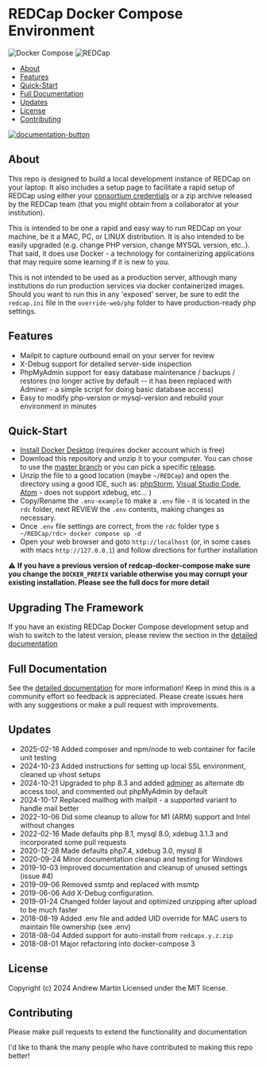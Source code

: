 # REDCap Docker Compose Environment

![Docker Compose][docker-compose-logo]
![REDCap][redcap-logo]

<!-- START doctoc generated TOC please keep comment here to allow auto update -->
<!-- DON'T EDIT THIS SECTION, INSTEAD RE-RUN doctoc TO UPDATE -->

- [About](#about)
- [Features](#features)
- [Quick-Start](#quick-start)
- [Full Documentation](#full-documentation)
- [Updates](#updates)
- [License](#license)
- [Contributing](#contributing)

<!-- END doctoc generated TOC please keep comment here to allow auto update -->

[![documentation-button](rdc/documentation/button_documentation.png)](rdc/documentation/README.md)


## About
This repo is designed to build a local development instance of REDCap on your laptop.  It also includes a setup page to facilitate a rapid setup of REDCap using either your [consortium credentials](https://projectredcap.org/resources/community/) or a zip archive released by the REDCap team (that you might obtain from a collaborator at your institution).

This is intended to be one a rapid and easy way to run REDCap on your machine, be it a MAC, PC, or LINUX distribution.  It is also intended to be easily upgraded (e.g. change PHP version, change MYSQL version, etc..).  That said, it does use Docker - a technology for containerizing applications that may require some learning if it is new to you.

This is not intended to be used as a production server, although many institutions do run production services via docker containerized images.
Should you want to run this in any 'exposed' server, be sure to edit the `redcap.ini` file in the `override-web/php` folder
to have production-ready php settings.

## Features
 * Mailpit to capture outbound email on your server for review
 * X-Debug support for detailed server-side inspection
 * PhpMyAdmin support for easy database maintenance / backups / restores (no longer active by default -- it has been replaced with Adminer - a simple script for doing basic database access)
 * Easy to modify php-version or mysql-version and rebuild your environment in minutes

## Quick-Start
 * [Install Docker Desktop](https://docs.docker.com/get-started/get-docker/) (requires docker account which is free)
 * Download this repository and unzip it to your computer.  You can chose to use the [master branch](https://github.com/123andy/redcap-docker-compose/archive/master.zip) or you can pick a specific [release](https://github.com/123andy/redcap-docker-compose/releases).
 * Unzip the file to a good location (maybe `~/REDCap`) and open the directory using a good IDE, such as:
 [phpStorm](https://www.jetbrains.com/phpstorm/),
 [Visual Studio Code](https://code.visualstudio.com/),
 [Atom](https://atom.io/) - does not support xdebug, etc... )
 * Copy/Rename the `.env-example` to make a `.env` file - it is located in the `rdc` folder, next REVIEW the `.env` contents, making changes as necessary.
 * Once `.env` file settings are correct, from the `rdc` folder type `$ ~/REDCap/rdc> docker compose up -d`
 * Open your web browser and goto `http://localhost` (or, in some cases with macs `http://127.0.0.1`) and follow
  directions for further installation

:warning: **If you have a previous version of redcap-docker-compose make sure you change the `DOCKER_PREFIX` variable otherwise you may corrupt your existing installation.  Please see the full docs for more detail**

## Upgrading The Framework
If you have an existing REDCap Docker Compose development setup and wish to switch to the latest version, please review
the section in the [detailed documentation](rdc/documentation/README.md#how-do-i-upgrade-to-the-latest-version-of-redcap-docker-compose)

## Full Documentation
See the [detailed documentation](rdc/documentation/README.md) for more information!  Keep in mind this is a community
effort so feedback is appreciated.  Please create issues here with any suggestions or make a pull request with improvements.

## Updates
* 2025-02-18  Added composer and npm/node to web container for facile unit testing
* 2024-10-23  Added instructions for setting up local SSL environment, cleaned up vhost setups
* 2024-10-21  Upgraded to php 8.3 and added [adminer](rdc/documentation/README.md#adminer) as alternate db access tool, and commented out phpMyAdmin by default
* 2024-10-17  Replaced mailhog with mailpit - a supported variant to handle mail better
* 2022-10-06  Did some cleanup to allow for M1 (ARM) support and Intel without changes
* 2022-02-16  Made defaults php 8.1, mysql 8.0, xdebug 3.1.3 and incorporated some pull requests
* 2020-12-28  Made defaults php7.4, xdebug 3.0, mysql 8
* 2020-09-24  Minor documentation cleanup and testing for Windows
* 2019-10-03  Improved documentation and cleanup of unused settings (issue #4)
* 2019-09-06  Removed ssmtp and replaced with msmtp
* 2019-06-06  Add X-Debug configuration.
* 2019-01-24  Changed folder layout and optimized unzipping after upload to be much faster
* 2018-08-19  Added .env file and added UID override for MAC users to maintain file ownership (see .env)
* 2018-08-04  Added support for auto-install from `redcapx.y.z.zip`
* 2018-08-01  Major refactoring into docker-compose 3

## License
Copyright (c) 2024 Andrew Martin
Licensed under the MIT license.

## Contributing
Please make pull requests to extend the functionality and documentation

I'd like to thank the many people who have contributed to making this repo better!

[redcap-logo]: rdc/documentation/redcap-logo-large.png "REDCap"
[docker-compose-logo]: rdc/documentation/docker-compose.png "Docker Compose"

